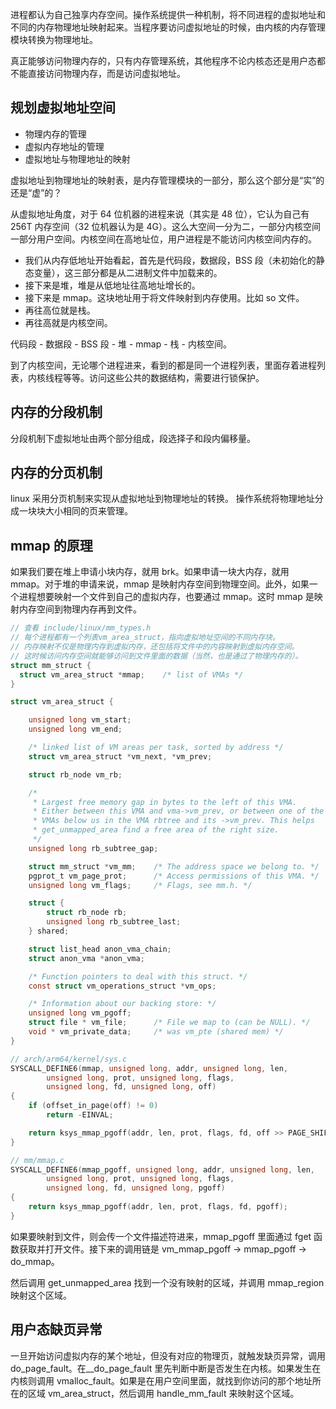 进程都认为自己独享内存空间。操作系统提供一种机制，将不同进程的虚拟地址和不同的内存物理地址映射起来。当程序要访问虚拟地址的时候，由内核的内存管理模块转换为物理地址。

真正能够访问物理内存的，只有内存管理系统，其他程序不论内核态还是用户态都不能直接访问物理内存，而是访问虚拟地址。

## 规划虚拟地址空间

- 物理内存的管理
- 虚拟内存地址的管理
- 虚拟地址与物理地址的映射

虚拟地址到物理地址的映射表，是内存管理模块的一部分，那么这个部分是“实”的还是“虚”的？

从虚拟地址角度，对于 64 位机器的进程来说（其实是 48 位），它认为自己有 256T 内存空间（32 位机器认为是 4G）。这么大空间一分为二，一部分内核空间一部分用户空间。内核空间在高地址位，用户进程是不能访问内核空间内存的。

- 我们从内存低地址开始看起，首先是代码段，数据段，BSS 段（未初始化的静态变量），这三部分都是从二进制文件中加载来的。
- 接下来是堆，堆是从低地址往高地址增长的。
- 接下来是 mmap。这块地址用于将文件映射到内存使用。比如 so 文件。
- 再往高位就是栈。
- 再往高就是内核空间。

代码段 - 数据段 - BSS 段 - 堆 - mmap - 栈 - 内核空间。

到了内核空间，无论哪个进程进来，看到的都是同一个进程列表，里面存着进程列表，内核线程等等。访问这些公共的数据结构，需要进行锁保护。

## 内存的分段机制

分段机制下虚拟地址由两个部分组成，段选择子和段内偏移量。

## 内存的分页机制

linux 采用分页机制来实现从虚拟地址到物理地址的转换。
操作系统将物理地址分成一块块大小相同的页来管理。

## mmap 的原理

如果我们要在堆上申请小块内存，就用 brk。如果申请一块大内存，就用 mmap。对于堆的申请来说，mmap 是映射内存空间到物理空间。此外，如果一个进程想要映射一个文件到自己的虚拟内存，也要通过 mmap。这时 mmap 是映射内存空间到物理内存再到文件。

```c
// 查看 include/linux/mm_types.h
// 每个进程都有一个列表vm_area_struct，指向虚拟地址空间的不同内存块。
// 内存映射不仅是物理内存到虚拟内存，还包括将文件中的内容映射到虚拟内存空间。
// 这时候访问内存空间就能够访问到文件里面的数据（当然，也是通过了物理内存的）。
struct mm_struct {
  struct vm_area_struct *mmap;    /* list of VMAs */
}

struct vm_area_struct {

	unsigned long vm_start;
	unsigned long vm_end;

	/* linked list of VM areas per task, sorted by address */
	struct vm_area_struct *vm_next, *vm_prev;

	struct rb_node vm_rb;

	/*
	 * Largest free memory gap in bytes to the left of this VMA.
	 * Either between this VMA and vma->vm_prev, or between one of the
	 * VMAs below us in the VMA rbtree and its ->vm_prev. This helps
	 * get_unmapped_area find a free area of the right size.
	 */
	unsigned long rb_subtree_gap;

	struct mm_struct *vm_mm;	/* The address space we belong to. */
	pgprot_t vm_page_prot;		/* Access permissions of this VMA. */
	unsigned long vm_flags;		/* Flags, see mm.h. */

	struct {
		struct rb_node rb;
		unsigned long rb_subtree_last;
	} shared;

	struct list_head anon_vma_chain;
	struct anon_vma *anon_vma;

	/* Function pointers to deal with this struct. */
	const struct vm_operations_struct *vm_ops;

	/* Information about our backing store: */
	unsigned long vm_pgoff;
	struct file * vm_file;		/* File we map to (can be NULL). */
	void * vm_private_data;		/* was vm_pte (shared mem) */
}
```

```c
// arch/arm64/kernel/sys.c
SYSCALL_DEFINE6(mmap, unsigned long, addr, unsigned long, len,
		unsigned long, prot, unsigned long, flags,
		unsigned long, fd, unsigned long, off)
{
	if (offset_in_page(off) != 0)
		return -EINVAL;

	return ksys_mmap_pgoff(addr, len, prot, flags, fd, off >> PAGE_SHIFT);
}

// mm/mmap.c
SYSCALL_DEFINE6(mmap_pgoff, unsigned long, addr, unsigned long, len,
		unsigned long, prot, unsigned long, flags,
		unsigned long, fd, unsigned long, pgoff)
{
	return ksys_mmap_pgoff(addr, len, prot, flags, fd, pgoff);
}
```

如果要映射到文件，则会传一个文件描述符进来，mmap_pgoff 里面通过 fget 函数获取并打开文件。接下来的调用链是 vm_mmap_pgoff -> mmap_pgoff -> do_mmap。

然后调用 get_unmapped_area 找到一个没有映射的区域，并调用 mmap_region 映射这个区域。

## 用户态缺页异常

一旦开始访问虚拟内存的某个地址，但没有对应的物理页，就触发缺页异常，调用 do_page_fault。在\_\_do_page_fault 里先判断中断是否发生在内核。如果发生在内核则调用 vmalloc_fault。如果是在用户空间里面，就找到你访问的那个地址所在的区域 vm_area_struct，然后调用 handle_mm_fault 来映射这个区域。
